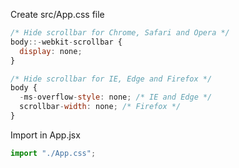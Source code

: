 Create src/App.css file

```jsx
/* Hide scrollbar for Chrome, Safari and Opera */
body::-webkit-scrollbar {
  display: none;
}

/* Hide scrollbar for IE, Edge and Firefox */
body {
  -ms-overflow-style: none; /* IE and Edge */
  scrollbar-width: none; /* Firefox */
}
```

Import in App.jsx

```jsx
import "./App.css";
```